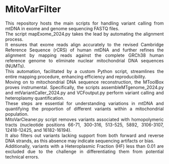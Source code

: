 # MitoVarFilter
<p align=justify>This repository hosts the main scripts for handling variant calling from mtDNA in exome and genome sequencing FASTQ files. 
  <br>The script mapExome_2024.py takes the lead by automating the alignment process. <br> It ensures that exome reads align accurately to the revised Cambridge Reference Sequence (rCRS) of human mtDNA and further refines the alignment by mapping reads against the complete GRCh38 human reference genome to eliminate nuclear mitochondrial DNA sequences (NUMTs).<br>
  This automation, facilitated by a custom Python script, streamlines the entire mapping procedure, enhancing efficiency and reproducibility. 
  <br>Moving on to mitochondrial DNA sequence reconstruction, the MToolBox proves instrumental. Specifically, the scripts assembleMTgenome_2024.py and mtVariantCaller_2024.py and VCFoutput.py perform variant calling and heteroplasmy quantification. 
  <br>These steps are essential for understanding variations in mtDNA and quantifying the proportion of different variants within a mitochondrial population.
  <br> MitoVarCleaner.py script removes variants associated with homopolymeric tracts (nucleotide positions 66-71, 300-316, 513-525, 5892, 3106-3107, 12418-12425, and 16182-16194). 
  <br>It also filters out variants lacking support from both forward and reverse DNA strands, as this absence may indicate sequencing artifacts or bias. 
  <br>Additionally, variants with a Heteroplasmic Fraction (HF) less than 0.01 are excluded due to the challenge in differentiating them from potential technical errors.</p>
